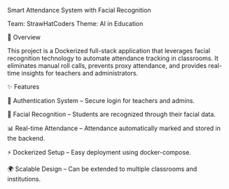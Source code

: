 Smart Attendance System with Facial Recognition

Team: StrawHatCoders
Theme: AI in Education

📌 Overview

This project is a Dockerized full-stack application that leverages facial recognition technology to automate attendance tracking in classrooms. It eliminates manual roll calls, prevents proxy attendance, and provides real-time insights for teachers and administrators.

✨ Features

🔐 Authentication System – Secure login for teachers and admins.

🤖 Facial Recognition – Students are recognized through their facial data.

📊 Real-time Attendance – Attendance automatically marked and stored in the backend.

⚡ Dockerized Setup – Easy deployment using docker-compose.

🌍 Scalable Design – Can be extended to multiple classrooms and institutions.
